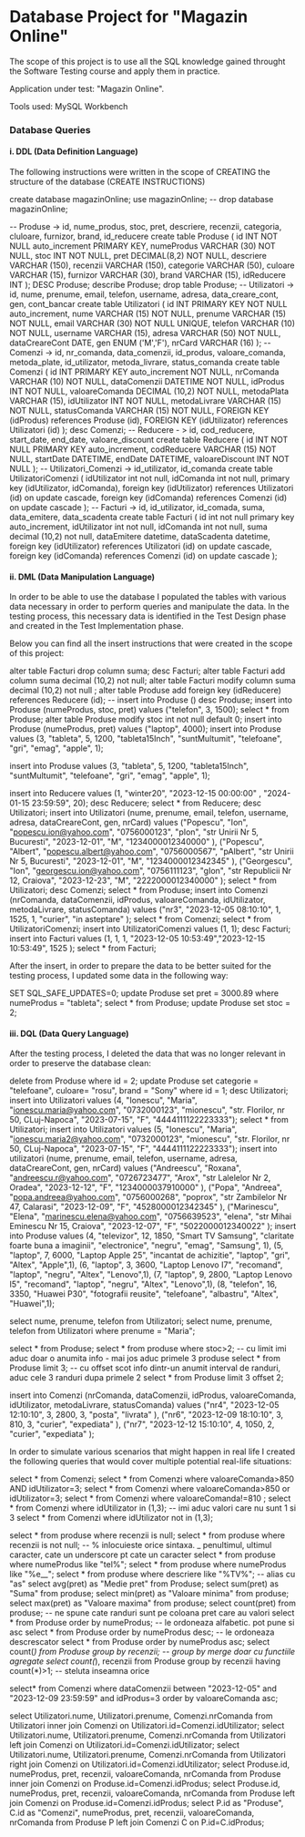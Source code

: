 # Database Project for "Magazin Online"
The scope of this project is to use all the SQL knowledge gained throught the Software Testing course and apply them in practice.

Application under test: "Magazin Online".

Tools used: MySQL Workbench
### Database Queries
#### i. DDL (Data Definition Language)
The following instructions were written in the scope of CREATING the structure of the database (CREATE INSTRUCTIONS)

create database magazinOnline;
use magazinOnline;
-- drop database magazinOnline;

-- Produse -> id, nume_produs, stoc, pret, descriere, recenzii, categoria, cluloare, furnizor, brand, id_reducere
create table Produse (
id INT NOT NULL auto_increment PRIMARY KEY,
numeProdus VARCHAR (30) NOT NULL,
stoc INT NOT NULL,
pret DECIMAL(8,2) NOT NULL,
descriere VARCHAR (150),
recenzii VARCHAR (150),
categorie VARCHAR (50),
culoare VARCHAR (15),
furnizor VARCHAR (30),
brand VARCHAR (15),
idReducere INT
);
DESC Produse;
describe Produse;
drop table Produse;
-- Utilizatori -> id, nume, prenume, email, telefon, username, adresa, data_creare_cont, gen, cont_bancar
create table Utilizatori (
id INT PRIMARY KEY NOT NULL auto_increment,
nume VARCHAR (15) NOT NULL,
prenume VARCHAR (15) NOT NULL,
email VARCHAR (30) NOT NULL UNIQUE,
telefon VARCHAR (10) NOT NULL,
username VARCHAR (15),
adresa VARCHAR (50) NOT NULL,
dataCreareCont DATE,
gen ENUM ('M','F'),
nrCard VARCHAR (16)
);
-- Comenzi -> id, nr_comanda, data_comenzii, id_produs, valoare_comanda, metoda_plate, id_utilizator, metoda_livrare, status_comanda
create table Comenzi (
id INT PRIMARY KEY auto_increment NOT NULL,
nrComanda VARCHAR (10) NOT NULL,
dataComenzii DATETIME NOT NULL,
idProdus INT NOT NULL,
valoareComanda DECIMAL (10,2) NOT NULL,
metodaPlata VARCHAR (15),
idUtilizator INT NOT NULL,
metodaLivrare VARCHAR (15) NOT NULL,
statusComanda VARCHAR (15) NOT NULL,
FOREIGN KEY (idProdus) references Produse (id),
FOREIGN KEY (idUtilizator) references Utilizatori (id)
);
desc Comenzi; 
-- Reducere - > id, cod_reducere, start_date, end_date, valoare_discount
create table Reducere (
id INT NOT NULL PRIMARY KEY auto_increment,
codReducere VARCHAR (15) NOT NULL,
startDate DATETIME,
endDate DATETIME,
valoareDiscount INT NOT NULL
);
-- Utilizatori_Comenzi -> id_utilizator, id_comanda
create table UtilizatoriComenzi (
idUtilizator int not null,
idComanda int not null,
primary key (idUtilizator, idComanda),
foreign key (idUtilizator) references Utilizatori (id) on update cascade,
foreign key (idComanda) references Comenzi (id) on update cascade
);
-- Facturi -> id, id_utilizator, id_comada, suma, data_emitere, data_scadenta
create table Facturi (
id int not null primary key auto_increment,
idUtilizator int not null,
idComanda int not null,
suma decimal (10,2) not null,
dataEmitere datetime,
dataScadenta datetime,
foreign key (idUtilizator) references Utilizatori (id) on update cascade,
foreign key (idComanda) references Comenzi (id) on update cascade
);

#### ii. DML (Data Manipulation Language)
In order to be able to use the database I populated the tables with various data necessary in order to perform queries and manipulate the data. In the testing process, this necessary data is identified in the Test Design phase and created in the Test Implementation phase.

Below you can find all the insert instructions that were created in the scope of this project:

alter table Facturi drop column suma;
desc Facturi;
alter table Facturi add column suma decimal (10,2) not null;
alter table Facturi modify column suma decimal (10,2) not null ;
alter table Produse add foreign key (idReducere) references Reducere (id);
-- insert into Produse ()
desc Produse;
insert into Produse (numeProdus, stoc, pret)
values ("telefon", 3, 1500);
select * from Produse;
alter table Produse modify stoc int not null default 0;
insert into Produse (numeProdus, pret)
values ("laptop", 4000);
insert into Produse 
values (3, "tableta", 5, 1200, "tableta15Inch", "suntMultumit", "telefoane", "gri", "emag", "apple", 1);

insert into Produse  values (3, "tableta", 5, 1200, "tableta15Inch", "suntMultumit", "telefoane", "gri", "emag", "apple", 1);

insert into Reducere values (1, "winter20", "2023-12-15 00:00:00" , "2024-01-15 23:59:59", 20); 
desc Reducere;
select * from Reducere;
desc Utilizatori;
insert into Utilizatori (nume, prenume, email, telefon, username, adresa, dataCreareCont, gen, nrCard)
values 
("Popescu", "Ion", "popescu.ion@yahoo.com", "0756000123", "pIon", "str Unirii Nr 5, Bucuresti", "2023-12-01", "M", "1234000012340000" ),
("Popescu", "Albert", "popescu.albert@yahoo.com", "0756000567", "pAlbert", "str Unirii Nr 5, Bucuresti", "2023-12-01", "M", "1234000012342345" ),
("Georgescu", "Ion", "georgescu.ion@yahoo.com", "0756111123", "gIon", "str Republicii Nr 12, Craiova", "2023-12-23", "M", "2222000012340000" );
select * from Utilizatori;
desc Comenzi;
select * from Produse;
insert into Comenzi (nrComanda, dataComenzii, idProdus, valoareComanda, idUtilizator, metodaLivrare, statusComanda)
values ("nr3", "2023-12-05 08:10:10", 1, 1525, 1, "curier", "in asteptare" );
select * from Comenzi;
select * from UtilizatoriComenzi;
insert into UtilizatoriComenzi values (1, 1);
desc Facturi;
insert into Facturi values (1, 1, 1, "2023-12-05 10:53:49","2023-12-15 10:53:49", 1525 );
select * from Facturi;

After the insert, in order to prepare the data to be better suited for the testing process, I updated some data in the following way:

SET SQL_SAFE_UPDATES=0;
update Produse 
set pret = 3000.89 where numeProdus = "tableta";
select * from Produse;
update Produse
set stoc = 2;

#### iii. DQL (Data Query Language)
After the testing process, I deleted the data that was no longer relevant in order to preserve the database clean:

delete from Produse where id = 2;
update Produse set categorie = "telefoane", culoare= "rosu", brand = "Sony" where id = 1;
desc Utilizatori;
insert into Utilizatori values (4, "Ionescu", "Maria", "ionescu.maria@yahoo.com", "0732000123", "mionescu", "str. Florilor, nr 50, CLuj-Napoca", "2023-07-15", "F", "4444111122223333");
select * from Utilizatori;
insert into Utilizatori values (5, "Ionescu", "Maria", "ionescu.maria2@yahoo.com", "0732000123", "mionescu", "str. Florilor, nr 50, CLuj-Napoca", "2023-07-15", "F", "4444111122223333");
insert into utilizatori (nume, prenume, email, telefon, username, adresa, dataCreareCont, gen, nrCard)
values 
("Andreescu", "Roxana", "andreescu.r@yahoo.com", "0726723477", "Arox", "str Lalelelor Nr 2, Oradea", "2023-12-12", "F", "1234000037910000" ),
("Popa", "Andreea", "popa.andreea@yahoo.com", "0756000268", "poprox", "str Zambilelor Nr 47, Calarasi", "2023-12-09", "F", "4528000012342345" ),
("Marinescu", "Elena", "marinescu.elena@yahoo.com", "0756639523", "elena", "str Mihai Eminescu Nr 15, Craiova", "2023-12-07", "F", "5022000012340022" );
insert into Produse values 
(4, "televizor", 12, 1850, "Smart TV Samsung", "claritate foarte buna a imaginii", "electronice", "negru", "emag", "Samsung", 1),
(5, "laptop", 7, 6000, "Laptop Apple 25", "incantat de achizitie", "laptop", "gri", "Altex", "Apple",1),
(6, "laptop", 3, 3600, "Laptop Lenovo I7", "recomand", "laptop", "negru", "Altex", "Lenovo",1),
(7, "laptop", 9, 2800, "Laptop Lenovo I5", "recomand", "laptop", "negru", "Altex", "Lenovo",1),
(8, "telefon", 16, 3350, "Huawei P30", "fotografii reusite", "telefoane", "albastru", "Altex", "Huawei",1);

select nume, prenume, telefon from Utilizatori;
select nume, prenume, telefon from Utilizatori where prenume = "Maria";

select * from Produse;
select * from produse where stoc>2;
-- cu limit imi aduc doar o anumita info - mai jos aduc primele 3 produse
select * from Produse limit 3;
-- cu offset scot info dintr-un anumit interval de randuri, aduc cele 3 randuri dupa primele 2
select * from Produse limit 3 offset 2;

insert into Comenzi (nrComanda, dataComenzii, idProdus, valoareComanda, idUtilizator, metodaLivrare, statusComanda)
values ("nr4", "2023-12-05 12:10:10", 3, 2800, 3, "posta", "livrata" ),
("nr6", "2023-12-09 18:10:10", 3, 810, 3, "curier", "expediata" ),
("nr7", "2023-12-12 15:10:10", 4, 1050, 2, "curier", "expediata" );

In order to simulate various scenarios that might happen in real life I created the following queries that would cover multiple potential real-life situations:

select * from Comenzi;
select * from Comenzi where valoareComanda>850 AND idUtilizator=3;
select * from Comenzi where valoareComanda>850 or idUtilizator=3;
select * from Comenzi where valoareComanda!=810 ;
select * from Comenzi where idUtilizator in (1,3);
-- imi aduc valori care nu sunt 1 si 3
select * from Comenzi where idUtilizator not in (1,3);

select * from produse where recenzii is null;
select * from produse where recenzii is not null;
-- % inlocuieste orice sintaxa. _ penultimul, ultimul caracter, cate un underscore pt cate un caracter
select * from produse where numeProdus like "tel%";
select * from produse where numeProdus like "%e__";
select * from produse where descriere like "%TV%";
-- alias cu "as"
select avg(pret) as "Medie pret" from Produse;
select sum(pret) as "Suma" from produse;
select min(pret) as "Valoare minima" from produse;
select max(pret) as "Valoare maxima" from produse;
select count(pret) from produse; -- ne spune cate randuri sunt pe coloana pret care au valori
select * from Produse order by numeProdus; -- le ordoneaza alfabetic. pot pune si asc
select * from Produse order by numeProdus desc; -- le ordoneaza descrescator
select * from Produse order by numeProdus asc;
select count(*) from Produse group by recenzii; -- group by merge doar cu functiile agregate
select count(*), recenzii from Produse group by recenzii having count(*)>1; -- steluta inseamna orice

select* from Comenzi where dataComenzii between "2023-12-05" and "2023-12-09 23:59:59" and idProdus=3 order by valoareComanda asc;

select Utilizatori.nume, Utilizatori.prenume, Comenzi.nrComanda from Utilizatori inner join Comenzi on Utilizatori.id=Comenzi.idUtilizator;
select Utilizatori.nume, Utilizatori.prenume, Comenzi.nrComanda from Utilizatori left join Comenzi on Utilizatori.id=Comenzi.idUtilizator;
select Utilizatori.nume, Utilizatori.prenume, Comenzi.nrComanda from Utilizatori right join Comenzi on Utilizatori.id=Comenzi.idUtilizator;
select Produse.id, numeProdus, pret, recenzii, valoareComanda, nrComanda from Produse inner join Comenzi on Produse.id=Comenzi.idProdus;
select Produse.id, numeProdus, pret, recenzii, valoareComanda, nrComanda from Produse left join Comenzi on Produse.id=Comenzi.idProdus;
select P.id as "Produse", C.id as "Comenzi", numeProdus, pret, recenzii, valoareComanda, nrComanda from Produse P left join Comenzi C on P.id=C.idProdus;


